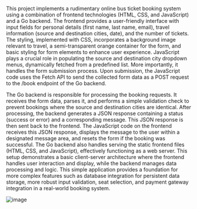 This project implements a rudimentary online bus ticket booking system using a combination of frontend technologies (HTML, CSS, and JavaScript) and a Go backend. The frontend provides a user-friendly interface with input fields for personal details (first name, last name, email), travel information (source and destination cities, date), and the number of tickets. The styling, implemented with CSS, incorporates a background image relevant to travel, a semi-transparent orange container for the form, and basic styling for form elements to enhance user experience. JavaScript plays a crucial role in populating the source and destination city dropdown menus, dynamically fetched from a predefined list. More importantly, it handles the form submission process. Upon submission, the JavaScript code uses the Fetch API to send the collected form data as a POST request to the /book endpoint of the Go backend.

The Go backend is responsible for processing the booking requests. It receives the form data, parses it, and performs a simple validation check to prevent bookings where the source and destination cities are identical. After processing, the backend generates a JSON response containing a status (success or error) and a corresponding message. This JSON response is then sent back to the frontend. The JavaScript code on the frontend receives this JSON response, displays the message to the user within a designated message area, and resets the form if the booking was successful. The Go backend also handles serving the static frontend files (HTML, CSS, and JavaScript), effectively functioning as a web server. This setup demonstrates a basic client-server architecture where the frontend handles user interaction and display, while the backend manages data processing and logic. This simple application provides a foundation for more complex features such as database integration for persistent data storage, more robust input validation, seat selection, and payment gateway integration in a real-world booking system.


![image](https://github.com/user-attachments/assets/0d976c03-734a-4a2b-81b4-69811c6703d1)
